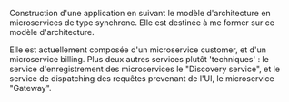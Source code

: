 Construction d'une application en suivant le modèle d'architecture en microservices de type synchrone.
Elle est destinée à me former sur ce modèle d'architecture.

Elle est actuellement composée d'un microservice customer, et d'un microservice billing.
Plus deux autres services plutôt 'techniques' : le service d'enregistrement des microservices le "Discovery service",
et le service de dispatching des requêtes prevenant de l'UI, le microservice "Gateway".
